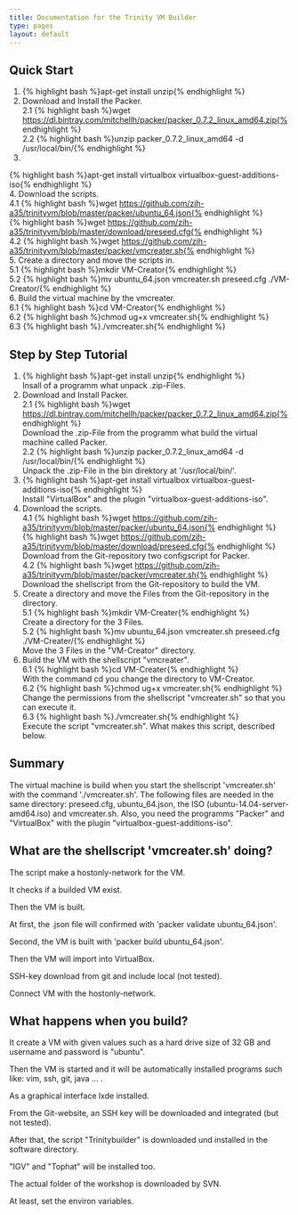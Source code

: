 ```yaml
---
title: Documentation for the Trinity VM Builder
type: pages
layout: default
---
```


Quick Start
-----------

1. {% highlight bash %}apt-get install unzip{% endhighlight %}  
2. Download and Install the Packer.  
2.1 
{% highlight bash %}wget https://dl.bintray.com/mitchellh/packer/packer_0.7.2_linux_amd64.zip{% endhighlight %}  
2.2 
{% highlight bash %}unzip packer_0.7.2_linux_amd64 -d /usr/local/bin/{% endhighlight %}  
3. 
{% highlight bash %}apt-get install virtualbox virtualbox-guest-additions-iso{% endhighlight %}  
4. Download the scripts.  
4.1 
{% highlight bash %}wget https://github.com/zih-a35/trinityvm/blob/master/packer/ubuntu_64.json{% endhighlight %}  
{% highlight bash %}wget https://github.com/zih-a35/trinityvm/blob/master/download/preseed.cfg{% endhighlight %}  
4.2 
{% highlight bash %}wget https://github.com/zih-a35/trinityvm/blob/master/packer/vmcreater.sh{% endhighlight %}  
5. Create a directory and move the scripts in.  
5.1 {% highlight bash %}mkdir VM-Creator{% endhighlight %}  
5.2 {% highlight bash %}mv ubuntu_64.json vmcreater.sh preseed.cfg ./VM-Creator/{% endhighlight %}  
6. Build the virtual machine by the vmcreater.  
6.1 {% highlight bash %}cd VM-Creator{% endhighlight %}  
6.2 {% highlight bash %}chmod ug+x vmcreater.sh{% endhighlight %}  
6.3 {% highlight bash %}./vmcreater.sh{% endhighlight %}  




Step by Step Tutorial
---------------------

1. {% highlight bash %}apt-get install unzip{% endhighlight %}  
	Insall of a programm what unpack .zip-Files.  
2. Download and Install Packer.  
2.1 {% highlight bash %}wget https://dl.bintray.com/mitchellh/packer/packer_0.7.2_linux_amd64.zip{% endhighlight %}  
	Download the .zip-File from the programm what build the virtual machine called Packer.  
2.2 {% highlight bash %}unzip packer_0.7.2_linux_amd64 -d /usr/local/bin/{% endhighlight %}  
	Unpack the .zip-File in the bin direktory at '/usr/local/bin/'.  
3. {% highlight bash %}apt-get install virtualbox virtualbox-guest-additions-iso{% endhighlight %}  
	Install "VirtualBox" and the plugin "virtualbox-guest-additions-iso".  
4. Download the scripts.  
4.1 {% highlight bash %}wget https://github.com/zih-a35/trinityvm/blob/master/packer/ubuntu_64.json{% endhighlight %}  
	{% highlight bash %}wget https://github.com/zih-a35/trinityvm/blob/master/download/preseed.cfg{% endhighlight %}  
	Download from the Git-repository two configscript for Packer.  
4.2 {% highlight bash %}wget https://github.com/zih-a35/trinityvm/blob/master/packer/vmcreater.sh{% endhighlight %}  
	Download the shellscript from the Git-repository to build the VM.  
5. Create a directory and move the Files from the Git-repository in the directory.  
5.1 {% highlight bash %}mkdir VM-Creater{% endhighlight %}  
	Create a directory for the 3 Files.  
5.2 {% highlight bash %}mv ubuntu_64.json vmcreater.sh preseed.cfg ./VM-Creater/{% endhighlight %}  
	Move the 3 Files in the "VM-Creator" directory.  
6. Build the VM with the shellscript "vmcreater".  
6.1 {% highlight bash %}cd VM-Creater{% endhighlight %}  
	With the command cd you change the directory to VM-Creator.  
6.2 {% highlight bash %}chmod ug+x vmcreater.sh{% endhighlight %}  
	Change the permissions from the shellscript "vmcreater.sh" so that you can execute it.  
6.3 {% highlight bash %}./vmcreater.sh{% endhighlight %}  
	Execute the script "vmcreater.sh". What makes this script, described below.  




Summary
-------

The virtual machine is build when you start the shellscript 'vmcreater.sh' with the command './vmcreater.sh'.
The following files are needed in the same directory: preseed.cfg, ubuntu_64.json, the ISO (ubuntu-14.04-server-amd64.iso) and vmcreater.sh.
Also, you need the programms "Packer" and "VirtualBox" with the plugin "virtualbox-guest-additions-iso".




What are the shellscript 'vmcreater.sh' doing?
----------------------------------------------

The script make a hostonly-network for the VM.

It checks if a builded VM exist.

Then the VM is built.

At first, the .json file will confirmed with 'packer validate ubuntu_64.json'.

Second, the VM is built with 'packer build ubuntu_64.json'.

Then the VM will import into VirtualBox.

SSH-key download from git and include local (not tested).

Connect VM with the hostonly-network.




What happens when you build?
----------------------------

It create a VM with given values such as a hard drive size of 32 GB and username and password is "ubuntu".

Then the VM is started and it will be automatically installed programs such like: vim, ssh, git, java ... .

As a graphical interface lxde installed.

From the Git-website, an SSH key will be downloaded and integrated (but not tested).

After that, the script "Trinitybuilder" is downloaded und installed in the software directory.

"IGV" and "Tophat" will be installed too.

The actual folder of the workshop is downloaded by SVN.

At least, set the environ variables.




